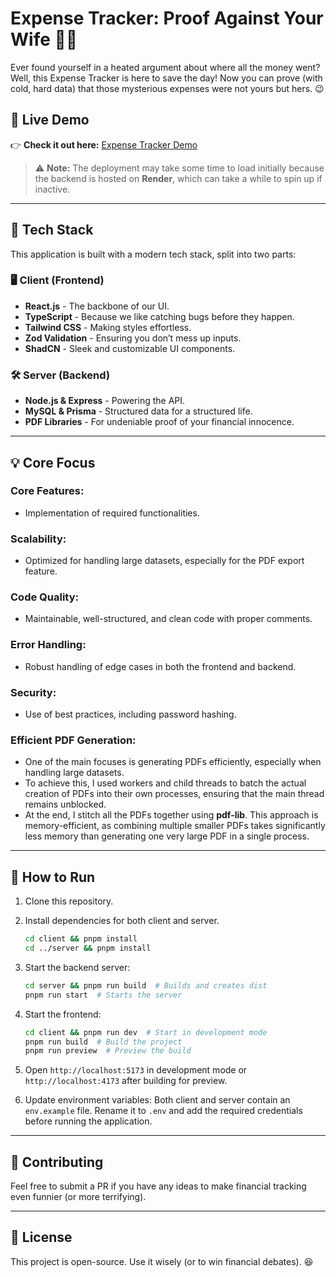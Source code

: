 # Expense Tracker: Proof Against Your Wife 🧾💸

Ever found yourself in a heated argument about where all the money went? Well, this Expense Tracker is here to save the day! Now you can prove (with cold, hard data) that those mysterious expenses were not yours but hers. 😉

## 🚀 Live Demo
👉 **Check it out here:** [Expense Tracker Demo](https://expense-tracker-demo-five.vercel.app)

> ⚠️ **Note:** The deployment may take some time to load initially because the backend is hosted on **Render**, which can take a while to spin up if inactive.

---

## 🚀 Tech Stack
This application is built with a modern tech stack, split into two parts:

### 🖥 Client (Frontend)
- **React.js** - The backbone of our UI.
- **TypeScript** - Because we like catching bugs before they happen.
- **Tailwind CSS** - Making styles effortless.
- **Zod Validation** - Ensuring you don’t mess up inputs.
- **ShadCN** - Sleek and customizable UI components.

### 🛠 Server (Backend)
- **Node.js & Express** - Powering the API.
- **MySQL & Prisma** - Structured data for a structured life.
- **PDF Libraries** - For undeniable proof of your financial innocence.

---

## 💡 Core Focus

### Core Features:
   - Implementation of required functionalities.

### Scalability:
   - Optimized for handling large datasets, especially for the PDF export feature.

### Code Quality:
   - Maintainable, well-structured, and clean code with proper comments.

### Error Handling:
   - Robust handling of edge cases in both the frontend and backend.

### Security:
   - Use of best practices, including password hashing.

### Efficient PDF Generation:
   - One of the main focuses is generating PDFs efficiently, especially when handling large datasets.
   - To achieve this, I used workers and child threads to batch the actual creation of PDFs into their own processes, ensuring that the main thread remains unblocked.
   - At the end, I stitch all the PDFs together using **pdf-lib**. This approach is memory-efficient, as combining multiple smaller PDFs takes significantly less memory than generating one very large PDF in a single process.

---

## 📜 How to Run

1. Clone this repository.  
2. Install dependencies for both client and server.  
   ```bash
   cd client && pnpm install  
   cd ../server && pnpm install  
   ```
3. Start the backend server:  
   ```bash
   cd server && pnpm run build  # Builds and creates dist
   pnpm run start  # Starts the server
   ```
4. Start the frontend:  
   ```bash
   cd client && pnpm run dev  # Start in development mode
   pnpm run build  # Build the project
   pnpm run preview  # Preview the build
   ```
5. Open `http://localhost:5173` in development mode or `http://localhost:4173` after building for preview.

6. Update environment variables: Both client and server contain an `env.example` file. Rename it to `.env` and add the required credentials before running the application.

---

## 🤝 Contributing
Feel free to submit a PR if you have any ideas to make financial tracking even funnier (or more terrifying).  

---

## 📜 License
This project is open-source. Use it wisely (or to win financial debates). 😆

